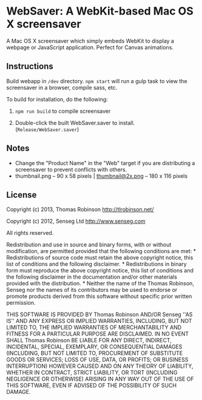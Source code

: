 WebSaver: A WebKit-based Mac OS X screensaver
=============================================

A Mac OS X screensaver which simply embeds WebKit to display a webpage or JavaScript application. Perfect for Canvas animations.

Instructions
------------

Build webapp in `/dev` directory. `npm start` will run a gulp task to view the screensaver in a browser, compile sass, etc.

To build for installation, do the following:

1. `npm run build` to compile screensaver

2. Double-click the built WebSaver.saver to install. (`Release/WebSaver.saver`)

Notes
-----

* Change the "Product Name" in the "Web" target if you are distributing a screensaver to prevent conflicts with others.
* thumbnail.png – 90 x 58 pixels | thumbnail@2x.png – 180 x 116 pixels

License
-------

Copyright (c) 2013, Thomas Robinson <http://tlrobinson.net/>

Copyright (c) 2012, Senseg Ltd <http://www.senseg.com>

All rights reserved.

Redistribution and use in source and binary forms, with or without
modification, are permitted provided that the following conditions are met:
    * Redistributions of source code must retain the above copyright
      notice, this list of conditions and the following disclaimer.
    * Redistributions in binary form must reproduce the above copyright
      notice, this list of conditions and the following disclaimer in the
      documentation and/or other materials provided with the distribution.
    * Neither the name of the Thomas Robinson, Senseg nor the
      names of its contributors may be used to endorse or promote products
      derived from this software without specific prior written permission.

THIS SOFTWARE IS PROVIDED BY Thomas Robinson AND/OR Senseg ''AS IS'' AND ANY
EXPRESS OR IMPLIED WARRANTIES, INCLUDING, BUT NOT LIMITED TO, THE IMPLIED
WARRANTIES OF MERCHANTABILITY AND FITNESS FOR A PARTICULAR PURPOSE ARE
DISCLAIMED. IN NO EVENT SHALL Thomas Robinson BE LIABLE FOR ANY
DIRECT, INDIRECT, INCIDENTAL, SPECIAL, EXEMPLARY, OR CONSEQUENTIAL DAMAGES
(INCLUDING, BUT NOT LIMITED TO, PROCUREMENT OF SUBSTITUTE GOODS OR SERVICES;
LOSS OF USE, DATA, OR PROFITS; OR BUSINESS INTERRUPTION) HOWEVER CAUSED AND
ON ANY THEORY OF LIABILITY, WHETHER IN CONTRACT, STRICT LIABILITY, OR TORT
(INCLUDING NEGLIGENCE OR OTHERWISE) ARISING IN ANY WAY OUT OF THE USE OF THIS
SOFTWARE, EVEN IF ADVISED OF THE POSSIBILITY OF SUCH DAMAGE.
